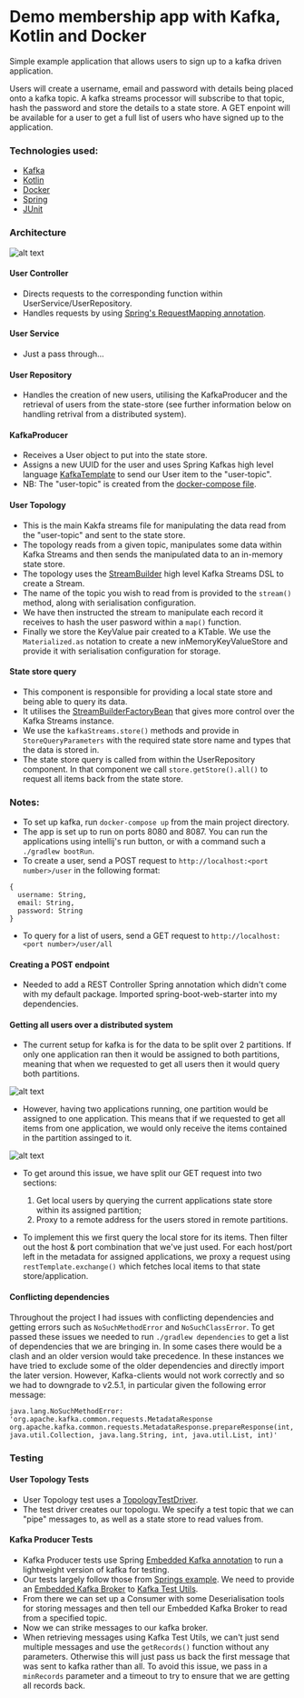 # Demo membership app with Kafka, Kotlin and Docker

Simple example application that allows users to sign up to a kafka driven application.

Users will create a username, email and password with details being placed onto a kafka topic. A kafka streams processor will subscribe to that topic, hash the password and store the details to a state store. A GET enpoint will be available for a user to get a full list of users who have signed up to the application.

### Technologies used:
* [Kafka](https://kafka.apache.org/intro)
* [Kotlin](https://kotlinlang.org/)
* [Docker](https://www.docker.com/)
* [Spring](https://spring.io/)
* [JUnit](https://junit.org/junit5/)

### Architecture

![alt text](https://github.com/StephenDRoberts/kafka-kotlin-memberhip-example/blob/master/assets/ArchitectureDiagram.png?raw=true)

#### User Controller
* Directs requests to the corresponding function within UserService/UserRepository.
* Handles requests by using [Spring's RequestMapping annotation](https://www.baeldung.com/spring-new-requestmapping-shortcuts).

#### User Service
* Just a pass through...

#### User Repository
* Handles the creation of new users, utilising the KafkaProducer and the retrieval of users from the state-store (see further information below on handling retrival from a distributed system).

#### KafkaProducer
* Receives a User object to put into the state store.
* Assigns a new UUID for the user and uses Spring Kafkas high level language [KafkaTemplate](https://docs.spring.io/spring-kafka/api/org/springframework/kafka/core/KafkaTemplate.html) to send our User item to the "user-topic".
* NB: The "user-topic" is created from the [docker-compose file](https://github.com/StephenDRoberts/kafka-kotlin-memberhip-example/blob/master/docker-compose.yaml).

#### User Topology
* This is the main Kakfa streams file for manipulating the data read from the "user-topic" and sent to the state store. 
* The topology reads from a given topic, manipulates some data within Kafka Streams and then sends the manipulated data to an in-memory state store.
* The topology uses the [StreamBuilder](https://kafka.apache.org/23/javadoc/org/apache/kafka/streams/StreamsBuilder.html) high level Kafka Streams DSL to create a Stream.
* The name of the topic you wish to read from is provided to the `stream()` method, along with serialisation configuration.
* We have then instructed the stream to manipulate each record it receives to hash the user pasword within a `map()` function.
* Finally we store the KeyValue pair created to a KTable. We use the `Materialized.as` notation to create a new inMemoryKeyValueStore and provide it with serialisation configuration for storage.
 
#### State store query
* This component is responsible for providing a local state store and being able to query its data.
* It utilises the [StreamBuilderFactoryBean](https://docs.spring.io/spring-kafka/docs/current/api/org/springframework/kafka/config/StreamsBuilderFactoryBean.html) that gives more control over the Kafka Streams instance.
* We use the `kafkaStreams.store()` methods and provide in `StoreQueryParameters` with the required state store name and types that the data is stored in.
* The state store query is called from within the UserRepository component. In that component we call `store.getStore().all()` to request all items back from the state store.

### Notes:
* To set up kafka, run `docker-compose up` from the main project directory.
* The app is set up to run on ports 8080 and 8087. You can run the applications using intellij's run button, or with a command such a `./gradlew bootRun`.
* To create a user, send a POST request to `http://localhost:<port number>/user` in the following format:
```
{
  username: String,
  email: String,
  password: String
}
```
* To query for a list of users, send a GET request to `http://localhost:<port number>/user/all`


#### Creating a POST endpoint
* Needed to add a REST Controller Spring annotation which didn't come with my default package. Imported spring-boot-web-starter into my dependencies.

#### Getting all users over a distributed system
* The current setup for kafka is for the data to be split over 2 partitions. If only one application ran then it would be assigned to both partitions, meaning that when we requested to get all users then it would query both partitions. 

![alt text](https://github.com/StephenDRoberts/kafka-kotlin-memberhip-example/blob/master/assets/OneAppDiagram.png?raw=true)

* However, having two applications running, one partition would be assigned to one application. This means that if we requested to get all items from one application, we would only receive the items contained in the partition assinged to it.

![alt text](https://github.com/StephenDRoberts/kafka-kotlin-memberhip-example/blob/master/assets/TwoAppDiagram.png?raw=true)

* To get around this issue, we have split our GET request into two sections:
  1. Get local users by querying the current applications state store within its assigned partition;
  2. Proxy to a remote address for the users stored in remote partitions.

* To implement this we first query the local store for its items. Then filter out the host & port combination that we've just used. For each host/port left in the metadata for assigned applications, we proxy a request using `restTemplate.exchange()` which fetches local items to that state store/application.

#### Conflicting dependencies
Throughout the project I had issues with conflicting dependencies and getting errors such as `NoSuchMethodError` and `NoSuchClassError`. To get passed these issues we needed to run `./gradlew dependencies` to get a list of dependencies that we are bringing in. In some cases there would be a clash and an older version would take precedence. In these instances we have tried to exclude some of the older dependencies and directly import the later version. However, Kafka-clients would not work correctly and so we had to downgrade to v2.5.1, in particular given the following error message:
```
java.lang.NoSuchMethodError: 'org.apache.kafka.common.requests.MetadataResponse org.apache.kafka.common.requests.MetadataResponse.prepareResponse(int, java.util.Collection, java.lang.String, int, java.util.List, int)'
```

### Testing
#### User Topology Tests
* User Topology test uses a [TopologyTestDriver](https://kafka.apache.org/24/javadoc/org/apache/kafka/streams/TopologyTestDriver.html).
* The test driver creates our topologu. We specify a test topic that we can "pipe" messages to, as well as a state store to read values from.

#### Kafka Producer Tests
* Kafka Producer tests use Spring [Embedded Kafka annotation](https://docs.spring.io/spring-kafka/api/org/springframework/kafka/test/context/EmbeddedKafka.html) to run a lightweight version of kafka for testing.
* Our tests largely follow those from [Springs example](https://docs.spring.io/spring-kafka/reference/html/#embedded-kafka-annotation). We need to provide an [Embedded Kafka Broker](https://docs.spring.io/spring-kafka/api/org/springframework/kafka/test/EmbeddedKafkaBroker.html) to [Kafka Test Utils](https://docs.spring.io/spring-kafka/api/org/springframework/kafka/test/utils/KafkaTestUtils.html).
* From there we can set up a Consumer  with some Deserialisation tools for storing messages and then tell our Embedded Kafka Broker to read from a specified topic.
* Now we can strike messages to our kafka broker.
* When retrieving messages using Kafka Test Utils, we can't just send multiple messages and use the `getRecords()` function without any parameters. Otherwise this will just pass us back the first message that was sent to kafka rather than all. To avoid this issue, we pass in a `minRecords` parameter and a timeout to try to ensure that we are getting all records back.
